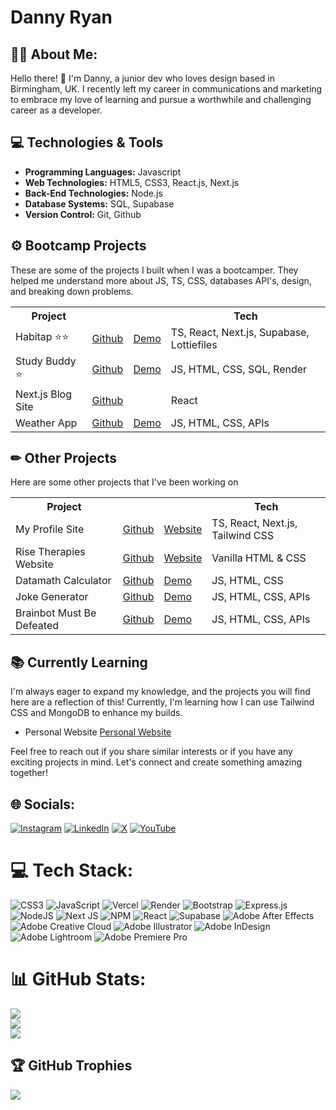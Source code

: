 # Danny Ryan
## 🧙‍♂️ About Me:

Hello there! 👋 I'm Danny, a junior dev who loves design based in Birmingham, UK. I recently left my career in communications and marketing to embrace my love of learning and pursue a worthwhile and challenging career as a developer.

## 💻 Technologies & Tools

- **Programming Languages:** Javascript
- **Web Technologies:** HTML5, CSS3, React.js, Next.js
- **Back-End Technologies:** Node.js
- **Database Systems:** SQL, Supabase
- **Version Control:** Git, Github

## ⚙ Bootcamp Projects

These are some of the projects I built when I was a bootcamper. They helped me understand more about JS, TS, CSS, databases API's, design, and breaking down problems.

<table>
  <tr>
    <th>Project</th>
    <th></th>
    <th></th>
    <th>Tech</th>
  </tr>
  <tr>
    <td>Habitap ⭐⭐</td>
    <td><a href="https://github.com/dannykryan/habitap">Github</a></td>
    <td><a href="https://habitap.vercel.app/">Demo</a></td>
    <td>TS, React, Next.js, Supabase, Lottiefiles</td>
  </tr>
  <tr>
    <td>Study Buddy ⭐</td>
    <td><a href="https://github.com/dannykryan/studybuddy">Github</a></td>
    <td><a href="https://study-buddy-9en0.onrender.com/">Demo</a></td>
    <td>JS, HTML, CSS, SQL, Render</td>
  </tr>
    <td>Next.js Blog Site</td>
    <td><a href="https://github.com/dannykryan/soc11-next-blog">Github</a></td>
    <td><a href=""></a></td>
    <td>React</td>
  </tr>
  <tr>
    <td>Weather App</td>
    <td><a href="https://github.com/dannykryan/soc3-weatherApp">Github</a></td>
    <td><a href="https://dannykryan.github.io/soc3-weatherApp">Demo</a></td>
    <td>JS, HTML, CSS, APIs</td>
  </tr>
  
</table>

## ✏ Other Projects

Here are some other projects that I've been working on

<table>
  <tr>
    <th>Project</th>
    <th></th>
    <th></th>
    <th>Tech</th>
  </tr>
  <tr>
    <td>My Profile Site</td>
    <td><a href="https://github.com/dannykryan/dannykryan.com">Github</a></td>
    <td><a href="https://www.dannykryan.com">Website</a></td>
    <td>TS, React, Next.js, Tailwind CSS</td>
  </tr>
  <tr>
    <td>Rise Therapies Website</td>
    <td><a href="https://github.com/dannykryan/rise-therapies">Github</a></td>
    <td><a href="https://www.rise-therapies.co.uk/">Website</a></td>
    <td>Vanilla HTML & CSS</td>
  </tr>
    <td>Datamath Calculator</td>
    <td><a href="https://github.com/dannykryan/datamath-calculator">Github</a></td>
    <td><a href="https://dannykryan.github.io/datamath-calculator/">Demo</a></td>
    <td>JS, HTML, CSS</td>
  </tr>
  <tr>
    <td>Joke Generator</td>
    <td><a href="https://github.com/dannykryan/Joke-Generator">Github</a></td>
    <td><a href="https://dannykryan.github.io/Joke-Generator/">Demo</a></td>
    <td>JS, HTML, CSS, APIs</td>
  </tr>
  <tr>
    <td>Brainbot Must Be Defeated</td>
    <td><a href="https://github.com/dannykryan/RockPaperScissors">Github</a></td>
    <td><a href="https://dannykryan.github.io/RockPaperScissors/">Demo</a></td>
    <td>JS, HTML, CSS, APIs</td>
  </tr>
  
</table>

## 📚 Currently Learning

I'm always eager to expand my knowledge, and the projects you will find here are a reflection of this! Currently, I'm learning how I can use Tailwind CSS and MongoDB to enhance my builds.

- Personal Website [Personal Website](http://www.dannykryan.com)

Feel free to reach out if you share similar interests or if you have any exciting projects in mind. Let's connect and create something amazing together!



## 🌐 Socials:
[![Instagram](https://img.shields.io/badge/Instagram-%23E4405F.svg?logo=Instagram&logoColor=white)](https://instagram.com/danny.k.ryan) [![LinkedIn](https://img.shields.io/badge/LinkedIn-%230077B5.svg?logo=linkedin&logoColor=white)](https://linkedin.com/in/danny-ryan-058752108) [![X](https://img.shields.io/badge/X-black.svg?logo=X&logoColor=white)](https://x.com/dannykryan) [![YouTube](https://img.shields.io/badge/YouTube-%23FF0000.svg?logo=YouTube&logoColor=white)](https://youtube.com/@dannykryan) 

# 💻 Tech Stack:
![CSS3](https://img.shields.io/badge/css3-%231572B6.svg?style=for-the-badge&logo=css3&logoColor=white) ![JavaScript](https://img.shields.io/badge/javascript-%23323330.svg?style=for-the-badge&logo=javascript&logoColor=%23F7DF1E) ![Vercel](https://img.shields.io/badge/vercel-%23000000.svg?style=for-the-badge&logo=vercel&logoColor=white) ![Render](https://img.shields.io/badge/Render-%46E3B7.svg?style=for-the-badge&logo=render&logoColor=white) ![Bootstrap](https://img.shields.io/badge/bootstrap-%238511FA.svg?style=for-the-badge&logo=bootstrap&logoColor=white) ![Express.js](https://img.shields.io/badge/express.js-%23404d59.svg?style=for-the-badge&logo=express&logoColor=%2361DAFB) ![NodeJS](https://img.shields.io/badge/node.js-6DA55F?style=for-the-badge&logo=node.js&logoColor=white) ![Next JS](https://img.shields.io/badge/Next-black?style=for-the-badge&logo=next.js&logoColor=white) ![NPM](https://img.shields.io/badge/NPM-%23CB3837.svg?style=for-the-badge&logo=npm&logoColor=white) ![React](https://img.shields.io/badge/react-%2320232a.svg?style=for-the-badge&logo=react&logoColor=%2361DAFB) ![Supabase](https://img.shields.io/badge/adobe-%23FF0000.svg?style=for-the-badge&logo=adobe&logoColor=white) ![Adobe After Effects](https://img.shields.io/badge/Adobe%20After%20Effects-9999FF.svg?style=for-the-badge&logo=Adobe%20After%20Effects&logoColor=white) ![Adobe Creative Cloud](https://img.shields.io/badge/Adobe%20Creative%20Cloud-DA1F26.svg?style=for-the-badge&logo=Adobe%20Creative%20Cloud&logoColor=white) ![Adobe Illustrator](https://img.shields.io/badge/adobe%20illustrator-%23FF9A00.svg?style=for-the-badge&logo=adobe%20illustrator&logoColor=white) ![Adobe InDesign](https://img.shields.io/badge/Adobe%20InDesign-49021F?style=for-the-badge&logo=adobeindesign&logoColor=FF3366) ![Adobe Lightroom](https://img.shields.io/badge/Adobe%20Lightroom-31A8FF.svg?style=for-the-badge&logo=Adobe%20Lightroom&logoColor=white) ![Adobe Premiere Pro](https://img.shields.io/badge/Adobe%20Premiere%20Pro-9999FF.svg?style=for-the-badge&logo=Adobe%20Premiere%20Pro&logoColor=white)
# 📊 GitHub Stats:
![](https://github-readme-stats.vercel.app/api?username=dannykryan&theme=dark&hide_border=false&include_all_commits=false&count_private=false)<br/>
![](https://github-readme-streak-stats.herokuapp.com/?user=dannykryan&theme=dark&hide_border=false)<br/>
![](https://github-readme-stats.vercel.app/api/top-langs/?username=dannykryan&theme=dark&hide_border=false&include_all_commits=false&count_private=false&layout=compact)

## 🏆 GitHub Trophies
![](https://github-profile-trophy.vercel.app/?username=dannykryan&theme=radical&no-frame=true&no-bg=false&margin-w=4)

</font>
